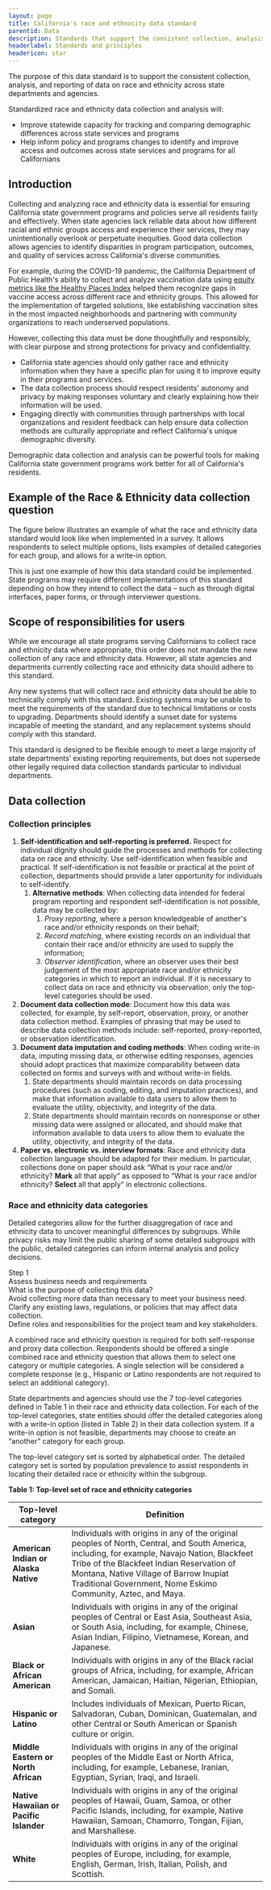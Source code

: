 ```yaml
---
layout: page
title: California's race and ethnocity data standard
parentid: Data
description: Standards that support the consistent collection, analysis, and reporting of data on race and ethnicity across state departments and agencies
headerlabel: Standards and principles
headericon: star
---
```


<p class="text-lead">The purpose of this data standard is to support the consistent collection, analysis, and reporting of data on race and ethnicity across state departments and agencies.</p>

Standardized race and ethnicity data collection and analysis will:

* Improve statewide capacity for tracking and comparing demographic differences across state services and programs
* Help inform policy and programs changes to identify and improve access and outcomes across state services and programs for all Californians

## Introduction

Collecting and analyzing race and ethnicity data is essential for ensuring California state government programs and policies serve all residents fairly and effectively. When state agencies lack reliable data about how different racial and ethnic groups access and experience their services, they may unintentionally overlook or perpetuate inequities. Good data collection allows agencies to identify disparities in program participation, outcomes, and quality of services across California's diverse communities.

<div class="blockquote-container">
  <div class="blockquote-body">
    <div class="blockquote-content">
      For example, during the COVID-19 pandemic, the California Department of Public Health's ability to collect and analyze vaccination data using <a href="https://www.gov.ca.gov/2021/03/04/california-leads-with-public-health-and-vaccine-equity-to-safely-and-sustainably-reopen/">equity metrics like the Healthy Places Index</a> helped them recognize gaps in vaccine access across different race and ethnicity groups. This allowed for the implementation of targeted solutions, like establishing vaccination sites in the most impacted neighborhoods and partnering with community organizations to reach underserved populations.
    </div>
  </div>
</div>

However, collecting this data must be done thoughtfully and responsibly, with clear purpose and strong protections for privacy and confidentiality.

* California state agencies should only gather race and ethnicity information when they have a specific plan for using it to improve equity in their programs and services.
* The data collection process should respect residents' autonomy and privacy by making responses voluntary and clearly explaining how their information will be used.
* Engaging directly with communities through partnerships with local organizations and resident feedback can help ensure data collection methods are culturally appropriate and reflect California's unique demographic diversity.

Demographic data collection and analysis can be powerful tools for making California state government programs work better for all of California's residents.

## Example of the Race & Ethnicity data collection question

The figure below illustrates an example of what the race and ethnicity data standard would look like when implemented in a survey. It allows respondents to select multiple options, lists examples of detailed categories for each group, and allows for a write-in option.

This is just one example of how this data standard could be implemented. State programs may require different implementations of this standard depending on how they intend to collect the data – such as through digital interfaces, paper forms, or through interviewer questions.

## Scope of responsibilities for users

While we encourage all state programs serving Californians to collect race and ethnicity data where appropriate, this order does not mandate the new collection of any race and ethnicity data. However, all state agencies and departments currently collecting race and ethnicity data should adhere to this standard.

Any new systems that will collect race and ethnicity data should be able to technically comply with this standard. Existing systems may be unable to meet the requirements of the standard due to technical limitations or costs to upgrading. Departments should identify a sunset date for systems incapable of meeting the standard, and any replacement systems should comply with this standard.

This standard is designed to be flexible enough to meet a large majority of state departments’ existing reporting requirements, but does not supersede other legally required data collection standards particular to individual departments.

## Data collection

### Collection principles

1. **Self-identification and self-reporting is preferred.** Respect for individual dignity should guide the processes and methods for collecting data on race and ethnicity. Use self-identification when feasible and practical. If self-identification is not feasible or practical at the point of collection, departments should provide a later opportunity for individuals to self-identify.
    1. **Alternative methods**: When collecting data intended for federal program reporting and respondent self-identification is not possible, data may be collected by:
        1. *Proxy reporting*, where a person knowledgeable of another's race and/or ethnicity responds on their behalf;
        2. *Record matching*, where existing records on an individual that contain their race and/or ethnicity are used to supply the information;
        3. *Observer identification*, where an observer uses their best judgement of the most appropriate race and/or ethnicity categories in which to report an individual. If it is necessary to collect data on race and ethnicity via observation, only the top-level categories should be used. 
2. **Document data collection mode**: Document how this data was collected, for example, by self-report, observation, proxy, or another data collection method. Examples of phrasing that may be used to describe data collection methods include: self-reported, proxy-reported, or observation identification. 
3. **Document data imputation and coding methods**: When coding write-in data, imputing missing data, or otherwise editing responses, agencies should adopt practices that maximize comparability between data collected on forms and surveys with and without write-in fields.
    1. State departments should maintain records on data processing procedures (such as coding, editing, and imputation practices), and make that information available to data users to allow them to evaluate the utility, objectivity, and integrity of the data.
    2. State departments should maintain records on nonresponse or other missing data were assigned or allocated, and should make that information available to data users to allow them to evaluate the utility, objectivity, and integrity of the data. 
4. **Paper vs. electronic vs. interview formats**: Race and ethnicity data collection language should be adapted for their medium. In particular, collections done on paper should ask “What is your race and/or ethnicity? **Mark** all that apply” as opposed to “What is your race and/or ethnicity? **Select** all that apply” in electronic collections.

### Race and ethnicity data categories

Detailed categories allow for the further disaggregation of race and ethnicity data to uncover meaningful differences by subgroups. While privacy risks may limit the public sharing of some detailed subgroups with the public, detailed categories can inform internal analysis and policy decisions.

<odi-workflow>
  <div class='odi-workflow-group'>
    <div class='odi-workflow-step'>
      <div>Step 1</div>
      <div>Assess business needs and requirements
      </div>
    </div>
    <div class='odi-workflow-body'>
      <div class='odi-workflow-question'>
        <div>What is the purpose of collecting this data?</div>
      </div>
      <div class='odi-workflow-answers'>
        <div>Avoid collecting more data than necessary to meet your business need.
        </div>
        <div>Clarify any existing laws, regulations, or policies that may affect data collection.
        </div>
        <div>Define roles and responsibilities for the project team and key stakeholders.
        </div>
      </div>
    </div>

  </div>
</odi-workflow>

A combined race and ethnicity question is required for both self-response and proxy data collection. Respondents should be offered a single combined race and ethnicity question that allows them to select one category or multiple categories. A single selection will be considered a complete response (e.g., Hispanic or Latino respondents are not required to select an additional category).

State departments and agencies should use the 7 top-level categories defined in Table 1 in their race and ethnicity data collection. For each of the top-level categories, state entities should offer the detailed categories along with a write-in option (listed in Table 2) in their data collection system. If a write-in option is not feasible, departments may choose to create an “another” category for each group.

The top-level category set is sorted by alphabetical order. The detailed category set is sorted by population prevalence to assist respondents in locating their detailed race or ethnicity within the subgroup.

**Table 1: Top-level set of race and ethnicity categories**

| **Top-level category**                  | **Definition** |
| --------------------------------------- | -------------- | 
| **American Indian or Alaska Native**    | Individuals with origins in any of the original peoples of North, Central, and South America, including, for example, Navajo Nation, Blackfeet Tribe of the Blackfeet Indian Reservation of Montana, Native Village of Barrow Inupiat Traditional Government, Nome Eskimo Community, Aztec, and Maya. |
| **Asian**                               | Individuals with origins in any of the original peoples of Central or East Asia, Southeast Asia, or South Asia, including, for example, Chinese, Asian Indian, Filipino, Vietnamese, Korean, and Japanese. |
| **Black or African American**           | Individuals with origins in any of the Black racial groups of Africa, including, for example, African American, Jamaican, Haitian, Nigerian, Ethiopian, and Somali. |
| **Hispanic or Latino**                  | Includes individuals of Mexican, Puerto Rican, Salvadoran, Cuban, Dominican, Guatemalan, and other Central or South American or Spanish culture or origin. |
| **Middle Eastern or North African**     | Individuals with origins in any of the original peoples of the Middle East or North Africa, including, for example, Lebanese, Iranian, Egyptian, Syrian, Iraqi, and Israeli. |
| **Native Hawaiian or Pacific Islander** | Individuals with origins in any of the original peoples of Hawaii, Guam, Samoa, or other Pacific Islands, including, for example, Native Hawaiian, Samoan, Chamorro, Tongan, Fijian, and Marshallese. |
| **White**                               | Individuals with origins in any of the original peoples of Europe, including, for example, English, German, Irish, Italian, Polish, and Scottish. |
